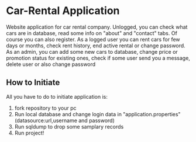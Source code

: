 # Car-Rental Application
 Website application for car rental company. 
 Unlogged, you can check what cars are in database, read some info on "about" and "contact" tabs. Of course you can also register.
 As a logged user you can rent cars for few days or months, check rent history, end active rental or change password.
As an admin, you can add some new cars to database, change price or promotion status for existing ones, check if some user send you a message, delete user or also change password


## How to Initiate
All you have to do to initiate application is:
1. fork repository to your pc
2. Run local database and change login data in "application.properties" (datasource:url,username and password)
3. Run sqldump to drop some samplary records
4. Run project!
